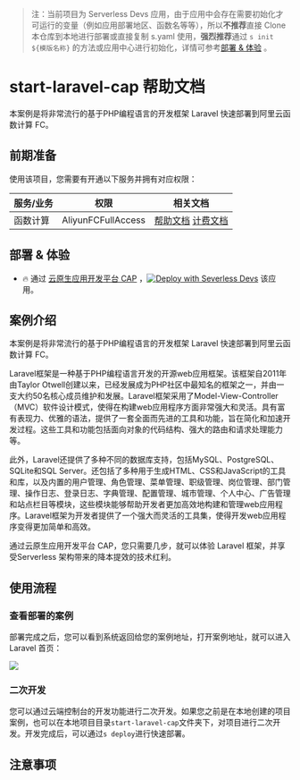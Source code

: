 
> 注：当前项目为 Serverless Devs 应用，由于应用中会存在需要初始化才可运行的变量（例如应用部署地区、函数名等等），所以**不推荐**直接 Clone 本仓库到本地进行部署或直接复制 s.yaml 使用，**强烈推荐**通过 `s init ${模版名称}` 的方法或应用中心进行初始化，详情可参考[部署 & 体验](#部署--体验) 。

# start-laravel-cap 帮助文档

<description>

本案例是将非常流行的基于PHP编程语言的开发框架 Laravel 快速部署到阿里云函数计算 FC。

</description>


## 前期准备

使用该项目，您需要有开通以下服务并拥有对应权限：

<service>



| 服务/业务 |  权限  | 相关文档 |
| --- |  --- | --- |
| 函数计算 |  AliyunFCFullAccess | [帮助文档](https://help.aliyun.com/product/2508973.html) [计费文档](https://help.aliyun.com/document_detail/2512928.html) |

</service>

<remark>



</remark>

<disclaimers>



</disclaimers>

## 部署 & 体验

<appcenter>
   
- :fire: 通过 [云原生应用开发平台 CAP](https://devs.console.aliyun.com/applications/create?template=start-laravel-cap) ，[![Deploy with Severless Devs](https://img.alicdn.com/imgextra/i1/O1CN01w5RFbX1v45s8TIXPz_!!6000000006118-55-tps-95-28.svg)](https://devs.console.aliyun.com/applications/create?template=start-laravel-cap) 该应用。
   
</appcenter>
<deploy>
    
   
</deploy>

## 案例介绍

<appdetail id="flushContent">

本案例是将非常流行的基于PHP编程语言的开发框架 Laravel 快速部署到阿里云函数计算 FC。

Laravel框架是一种基于PHP编程语言开发的开源web应用框架。该框架自2011年由Taylor Otwell创建以来，已经发展成为PHP社区中最知名的框架之一，并由一支大约50名核心成员维护和发展。Laravel框架采用了Model-View-Controller（MVC）软件设计模式，使得在构建web应用程序方面非常强大和灵活。具有富有表现力、优雅的语法，提供了一套全面而先进的工具和功能，旨在简化和加速开发过程。这些工具和功能包括面向对象的代码结构、强大的路由和请求处理能力等。

此外，Laravel还提供了多种不同的数据库支持，包括MySQL、PostgreSQL、SQLite和SQL Server。还包括了多种用于生成HTML、CSS和JavaScript的工具和库，以及内置的用户管理、角色管理、菜单管理、职级管理、岗位管理、部门管理、操作日志、登录日志、字典管理、配置管理、城市管理、个人中心、广告管理和站点栏目等模块，这些模块能够帮助开发者更加高效地构建和管理web应用程序。Laravel框架为开发者提供了一个强大而灵活的工具集，使得开发web应用程序变得更加简单和高效。

通过云原生应用开发平台 CAP，您只需要几步，就可以体验 Laravel 框架，并享受Serverless 架构带来的降本提效的技术红利。

</appdetail>

## 使用流程

<usedetail id="flushContent">

### 查看部署的案例
部署完成之后，您可以看到系统返回给您的案例地址，打开案例地址，就可以进入 Laravel 首页：

![](https://img.alicdn.com/imgextra/i4/O1CN01zFNnFg24O5t2dI6V9_!!6000000007380-0-tps-2708-1300.jpg)

### 二次开发

您可以通过云端控制台的开发功能进行二次开发。如果您之前是在本地创建的项目案例，也可以在本地项目目录`start-laravel-cap`文件夹下，对项目进行二次开发。开发完成后，可以通过`s deploy`进行快速部署。

</usedetail>

## 注意事项

<matters id="flushContent">
</matters>
